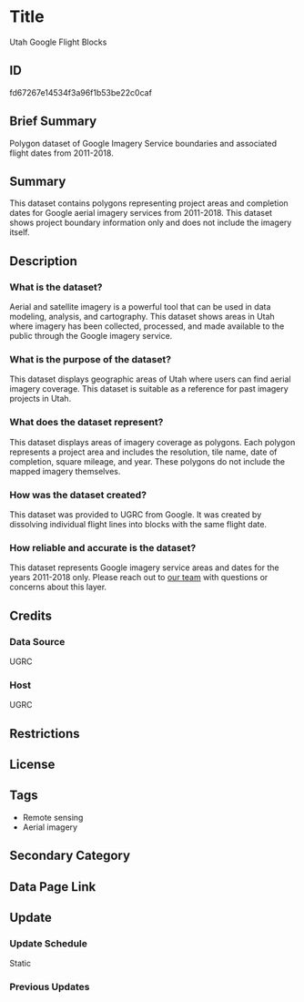 # Title

Utah Google Flight Blocks

## ID

fd67267e14534f3a96f1b53be22c0caf

<!--- This layer does not have a row in the SGID Index. Is that intentional? --->

## Brief Summary

Polygon dataset of Google Imagery Service boundaries and associated flight dates from 2011-2018.

## Summary

This dataset contains polygons representing project areas and completion dates for Google aerial imagery services from 2011-2018. This dataset shows project boundary information only and does not include the imagery itself.

## Description

### What is the dataset?

Aerial and satellite imagery is a powerful tool that can be used in data modeling, analysis, and cartography. This dataset shows areas in Utah where imagery has been collected, processed, and made available to the public through the Google imagery service.

### What is the purpose of the dataset?

This dataset displays geographic areas of Utah where users can find aerial imagery coverage. This dataset is suitable as a reference for past imagery projects in Utah.

### What does the dataset represent?

This dataset displays areas of imagery coverage as polygons. Each polygon represents a project area and includes the resolution, tile name, date of completion, square mileage, and year. These polygons do not include the mapped imagery themselves.

### How was the dataset created?

This dataset was provided to UGRC from Google. It was created by dissolving individual flight lines into blocks with the same flight date.

### How reliable and accurate is the dataset?

This dataset represents Google imagery service areas and dates for the years 2011-2018 only. Please reach out to [our team](https://gis.utah.gov/about/) with questions or concerns about this layer.

## Credits

### Data Source

UGRC

### Host

UGRC

## Restrictions

## License

## Tags

- Remote sensing
- Aerial imagery

## Secondary Category

## Data Page Link

## Update

### Update Schedule

Static

### Previous Updates
